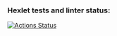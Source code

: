 ### Hexlet tests and linter status:
[![Actions Status](https://github.com/Terenty-JS/frontend-project-lvl1/workflows/hexlet-check/badge.svg)](https://github.com/Terenty-JS/frontend-project-lvl1/actions)